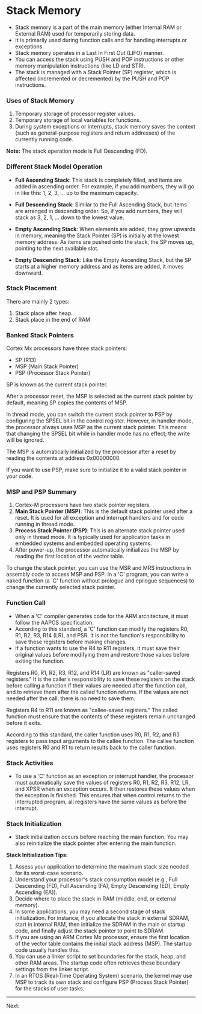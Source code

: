 # Stack Memory

- Stack memory is a part of the main memory (either Internal RAM or External RAM) used for temporarily storing data.
- It is primarily used during function calls and for handling interrupts or exceptions.
- Stack memory operates in a Last In First Out (LIFO) manner.
- You can access the stack using PUSH and POP instructions or other memory manipulation instructions (like LD and STR).
- The stack is managed with a Stack Pointer (SP) register, which is affected (incremented or decremented) by the PUSH and POP instructions.

### Uses of Stack Memory

1. Temporary storage of processor register values.
2. Temporary storage of local variables for functions.
3. During system exceptions or interrupts, stack memory saves the context (such as general-purpose registers and return addresses) of the currently running code.

**Note:** The stack operation mode is Full Descending (FD).

### Different Stack Model Operation


- **Full Ascending Stack**: This stack is completely filled, and items are added in ascending order. For example, if you add numbers, they will go in like this: 1, 2, 3, ... up to the maximum capacity.

- **Full Descending Stack**: Similar to the Full Ascending Stack, but items are arranged in descending order. So, if you add numbers, they will stack as 3, 2, 1, ... down to the lowest value.

- **Empty Ascending Stack**: When elements are added, they grow upwards in memory, meaning the Stack Pointer (SP) is initially at the lowest memory address. As items are pushed onto the stack, the SP moves up, pointing to the next available slot. 

- **Empty Descending Stack**: Like the Empty Ascending Stack, but the SP starts at a higher memory address and as items are added, it moves downward.

### Stack Placement

There are mainly 2 types:

1. Stack place after heap.
2. Stack place in the end of RAM

### Banked Stack Pointers

Cortex Mx processors have three stack pointers:
- SP (R13)
- MSP (Main Stack Pointer)
- PSP (Processor Stack Pointer)

SP is known as the current stack pointer.

After a processor reset, the MSP is selected as the current stack pointer by default, meaning SP copies the contents of MSP. 

In thread mode, you can switch the current stack pointer to PSP by configuring the SPSEL bit in the control register. However, in handler mode, the processor always uses MSP as the current stack pointer. This means that changing the SPSEL bit while in handler mode has no effect; the write will be ignored.

The MSP is automatically initialized by the processor after a reset by reading the contents at address 0x00000000. 

If you want to use PSP, make sure to initialize it to a valid stack pointer in your code.

### MSP and PSP Summary

1. Cortex-M processors have two stack pointer registers.
2. **Main Stack Pointer (MSP)**: This is the default stack pointer used after a reset. It is used for all exception and interrupt handlers and for code running in thread mode.
3. **Process Stack Pointer (PSP)**: This is an alternate stack pointer used only in thread mode. It is typically used for application tasks in embedded systems and embedded operating systems.
4. After power-up, the processor automatically initializes the MSP by reading the first location of the vector table.

To change the stack pointer, you can use the MSR and MRS instructions in assembly code to access MSP and PSP. In a 'C' program, you can write a naked function (a 'C' function without prologue and epilogue sequences) to change the currently selected stack pointer.

### Function Call

- When a 'C' compiler generates code for the ARM architecture, it must follow the AAPCS specification.
- According to this standard, a 'C' function can modify the registers R0, R1, R2, R3, R14 (LR), and PSR. It is not the function's responsibility to save these registers before making changes.
- If a function wants to use the R4 to R11 registers, it must save their original values before modifying them and restore those values before exiting the function.

Registers R0, R1, R2, R3, R12, and R14 (LR) are known as "caller-saved registers." It is the caller's responsibility to save these registers on the stack before calling a function if their values are needed after the function call, and to retrieve them after the called function returns. If the values are not needed after the call, there is no need to save them.

Registers R4 to R11 are known as "callee-saved registers." The called function must ensure that the contents of these registers remain unchanged before it exits.

According to this standard, the caller function uses R0, R1, R2, and R3 registers to pass input arguments to the callee function. The callee function uses registers R0 and R1 to return results back to the caller function.

### Stack Activities

- To use a 'C' function as an exception or interrupt handler, the processor must automatically save the values of registers R0, R1, R2, R3, R12, LR, and XPSR when an exception occurs. It then restores these values when the exception is finished. This ensures that when control returns to the interrupted program, all registers have the same values as before the interrupt.

### Stack Initialization

- Stack initialization occurs before reaching the main function. You may also reinitialize the stack pointer after entering the main function.

**Stack Initialization Tips:**
1. Assess your application to determine the maximum stack size needed for its worst-case scenario.
2. Understand your processor's stack consumption model (e.g., Full Descending (FD), Full Ascending (FA), Empty Descending (ED), Empty Ascending (EA)).
3. Decide where to place the stack in RAM (middle, end, or external memory).
4. In some applications, you may need a second stage of stack initialization. For instance, if you allocate the stack in external SDRAM, start in internal RAM, then initialize the SDRAM in the main or startup code, and finally adjust the stack pointer to point to SDRAM.
5. If you are using an ARM Cortex Mx processor, ensure the first location of the vector table contains the initial stack address (MSP). The startup code usually handles this.
6. You can use a linker script to set boundaries for the stack, heap, and other RAM areas. The startup code often retrieves these boundary settings from the linker script.
7. In an RTOS (Real-Time Operating System) scenario, the kernel may use MSP to track its own stack and configure PSP (Process Stack Pointer) for the stacks of user tasks.

---

Next:
